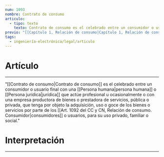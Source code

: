 ```yaml
---
num: 1093
nombre: Contrato de consumo
articulo:
  - tipo: texto
    texto: Contrato de consumo es el celebrado entre un consumidor o usuario final con una persona humana o jurídica que actúe profesional u ocasionalmente o con una empresa productora de bienes o prestadora de servicios, pública o privada, que tenga por objeto la adquisición, uso o goce de los bienes o servicios por parte de los consumidores o usuarios, para su uso privado, familiar o social.
previo: "[[Capítulo 1, Relación de consumo|Capítulo 1, Relación de consumo]]"
tags:
  - ingeniería-electrónica/legal/articulo
---
```

# Artículo
---
"[[Contrato de consumo|Contrato de consumo]] es el celebrado entre un consumidor o usuario final con una [[Persona humana|persona humana]] o [[Persona jurídica|jurídica]] que actúe profesional u ocasionalmente o con una empresa productora de bienes o prestadora de servicios, pública o privada, que tenga por objeto la adquisición, uso o goce de los bienes o servicios por parte de los [[Art. 1092 del CC y CN, Relación de consumo. Consumidor|consumidores]] o usuarios, para su uso privado, familiar o social."

# Interpretación
---
